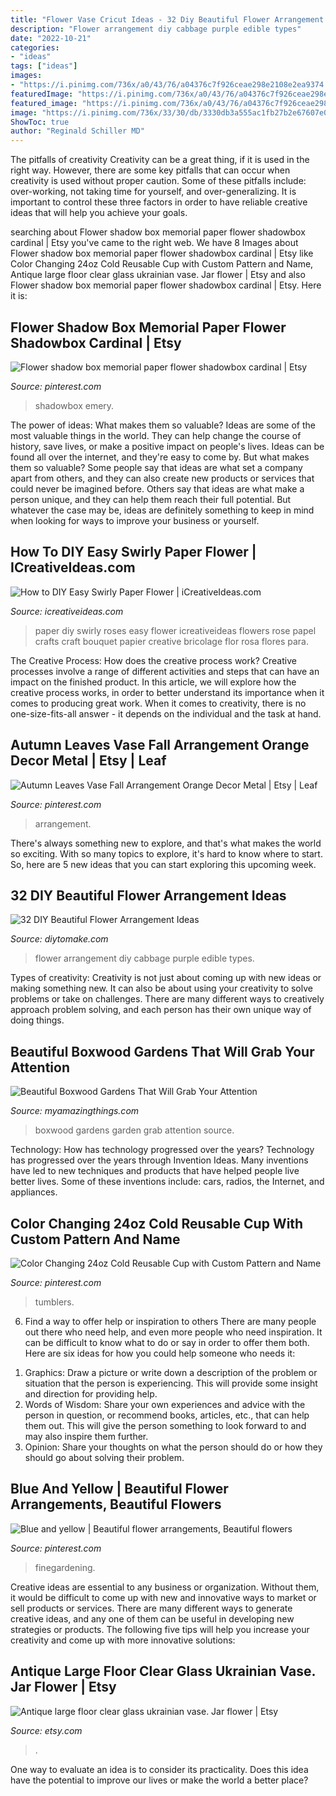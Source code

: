 ```yaml
---
title: "Flower Vase Cricut Ideas - 32 Diy Beautiful Flower Arrangement Ideas"
description: "Flower arrangement diy cabbage purple edible types"
date: "2022-10-21"
categories:
- "ideas"
tags: ["ideas"]
images:
- "https://i.pinimg.com/736x/a0/43/76/a04376c7f926ceae298e2108e2ea9374.jpg"
featuredImage: "https://i.pinimg.com/736x/a0/43/76/a04376c7f926ceae298e2108e2ea9374.jpg"
featured_image: "https://i.pinimg.com/736x/a0/43/76/a04376c7f926ceae298e2108e2ea9374.jpg"
image: "https://i.pinimg.com/736x/33/30/db/3330db3a555ac1fb27b2e67607e05c6e.jpg"
ShowToc: true
author: "Reginald Schiller MD"
---
```



The pitfalls of creativity
Creativity can be a great thing, if it is used in the right way. However, there are some key pitfalls that can occur when creativity is used without proper caution. Some of these pitfalls include: over-working, not taking time for yourself, and over-generalizing. It is important to control these three factors in order to have reliable creative ideas that will help you achieve your goals.

	

		
searching about Flower shadow box memorial paper flower shadowbox cardinal | Etsy you've came to the right web. We have 8 Images about Flower shadow box memorial paper flower shadowbox cardinal | Etsy like Color Changing 24oz Cold Reusable Cup with Custom Pattern and Name, Antique large floor clear glass ukrainian vase. Jar flower | Etsy and also Flower shadow box memorial paper flower shadowbox cardinal | Etsy. Here it is:
		
    
## Flower Shadow Box Memorial Paper Flower Shadowbox Cardinal | Etsy

<img loading=lazy src="https://i.pinimg.com/736x/33/30/db/3330db3a555ac1fb27b2e67607e05c6e.jpg" onerror="this.onerror=null;this.src='https://tse4.mm.bing.net/th?id=OIP.ykZsm3-698FxzCa2Jr0lPwHaJ3&amp;pid=15.1';" alt="Flower shadow box memorial paper flower shadowbox cardinal | Etsy">

_Source: pinterest.com_

>shadowbox emery. 

	

The power of ideas: What makes them so valuable?
Ideas are some of the most valuable things in the world. They can help change the course of history, save lives, or make a positive impact on people's lives. Ideas can be found all over the internet, and they're easy to come by. But what makes them so valuable? Some people say that ideas are what set a company apart from others, and they can also create new products or services that could never be imagined before. Others say that ideas are what make a person unique, and they can help them reach their full potential. But whatever the case may be, ideas are definitely something to keep in mind when looking for ways to improve your business or yourself.

    
## How To DIY Easy Swirly Paper Flower | ICreativeIdeas.com

<img loading=lazy src="http://www.icreativeideas.com/wp-content/uploads/2014/06/How-to-DIY-Beautiful-Swirly-Paper-Roses-thumb1.jpg?52c51d" onerror="this.onerror=null;this.src='https://tse2.mm.bing.net/th?id=OIP.fSlgVjLGiBXyIcfcrhgTjwHaHa&amp;pid=15.1';" alt="How to DIY Easy Swirly Paper Flower | iCreativeIdeas.com">

_Source: icreativeideas.com_

>paper diy swirly roses easy flower icreativeideas flowers rose papel crafts craft bouquet papier creative bricolage flor rosa flores para. 

	

The Creative Process: How does the creative process work?
Creative processes involve a range of different activities and steps that can have an impact on the finished product. In this article, we will explore how the creative process works, in order to better understand its importance when it comes to producing great work.
When it comes to creativity, there is no one-size-fits-all answer - it depends on the individual and the task at hand.

    
## Autumn Leaves Vase Fall Arrangement Orange Decor Metal | Etsy | Leaf

<img loading=lazy src="https://i.pinimg.com/736x/89/a4/fb/89a4fb93e1469ceaaeb2c0d40f62f314.jpg" onerror="this.onerror=null;this.src='https://tse2.mm.bing.net/th?id=OIP.xcYT3kH-KKD79BJNni2SwAHaKh&amp;pid=15.1';" alt="Autumn Leaves Vase Fall Arrangement Orange Decor Metal | Etsy | Leaf">

_Source: pinterest.com_

>arrangement. 

	

There's always something new to explore, and that's what makes the world so exciting. With so many topics to explore, it's hard to know where to start.  So, here are 5 new ideas that you can start exploring this upcoming week.

    
## 32 DIY Beautiful Flower Arrangement Ideas

<img loading=lazy src="https://www.diytomake.com/wp-content/uploads/2016/08/Cabbage-Flower-Arrangement.jpg" onerror="this.onerror=null;this.src='https://tse3.mm.bing.net/th?id=OIP.LptOKOTTObEiX7a-akXA4QHaKE&amp;pid=15.1';" alt="32 DIY Beautiful Flower Arrangement Ideas">

_Source: diytomake.com_

>flower arrangement diy cabbage purple edible types. 

	

Types of creativity:
Creativity is not just about coming up with new ideas or making something new. It can also be about using your creativity to solve problems or take on challenges. There are many different ways to creatively approach problem solving, and each person has their own unique way of doing things.

    
## Beautiful Boxwood Gardens That Will Grab Your Attention

<img loading=lazy src="https://myamazingthings.com/wp-content/uploads/2017/04/garden-2.jpg" onerror="this.onerror=null;this.src='https://tse4.mm.bing.net/th?id=OIP.xPH2WRd6ihfVvJ6LhPzK2wC7FN&amp;pid=15.1';" alt="Beautiful Boxwood Gardens That Will Grab Your Attention">

_Source: myamazingthings.com_

>boxwood gardens garden grab attention source. 

	

Technology: How has technology progressed over the years?
Technology has progressed over the years through Invention Ideas. Many inventions have led to new techniques and products that have helped people live better lives. Some of these inventions include: cars, radios, the Internet, and appliances.

    
## Color Changing 24oz Cold Reusable Cup With Custom Pattern And Name

<img loading=lazy src="https://i.pinimg.com/736x/e9/bc/20/e9bc20035531e54ae4f328cbe386ddc5.jpg" onerror="this.onerror=null;this.src='https://tse1.mm.bing.net/th?id=OIP.LkaOE7MVgnFPVdq2ngXiqQHaJ3&amp;pid=15.1';" alt="Color Changing 24oz Cold Reusable Cup with Custom Pattern and Name">

_Source: pinterest.com_

>tumblers. 

	

6) Find a way to offer help or inspiration to others
There are many people out there who need help, and even more people who need inspiration. It can be difficult to know what to do or say in order to offer them both. Here are six ideas for how you could help someone who needs it: 
1. Graphics: Draw a picture or write down a description of the problem or situation that the person is experiencing. This will provide some insight and direction for providing help. 
2. Words of Wisdom: Share your own experiences and advice with the person in question, or recommend books, articles, etc., that can help them out. This will give the person something to look forward to and may also inspire them further. 
3. Opinion: Share your thoughts on what the person should do or how they should go about solving their problem.

    
## Blue And Yellow | Beautiful Flower Arrangements, Beautiful Flowers

<img loading=lazy src="https://i.pinimg.com/736x/a0/43/76/a04376c7f926ceae298e2108e2ea9374.jpg" onerror="this.onerror=null;this.src='https://tse1.mm.bing.net/th?id=OIP.pV8FWwCLfXKrhkEvbtT5CQDNEw&amp;pid=15.1';" alt="Blue and yellow | Beautiful flower arrangements, Beautiful flowers">

_Source: pinterest.com_

>finegardening. 

	

Creative ideas are essential to any business or organization. Without them, it would be difficult to come up with new and innovative ways to market or sell products or services. There are many different ways to generate creative ideas, and any one of them can be useful in developing new strategies or products. The following five tips will help you increase your creativity and come up with more innovative solutions: 

    
## Antique Large Floor Clear Glass Ukrainian Vase. Jar Flower | Etsy

<img loading=lazy src="https://i.etsystatic.com/26176077/r/il/dc27a2/3028758788/il_1588xN.3028758788_8vq7.jpg" onerror="this.onerror=null;this.src='https://tse4.mm.bing.net/th?id=OIP.65BLsyBESS6dLESFHYyOwQHaFj&amp;pid=15.1';" alt="Antique large floor clear glass ukrainian vase. Jar flower | Etsy">

_Source: etsy.com_

>. 

	

One way to evaluate an idea is to consider its practicality. Does this idea have the potential to improve our lives or make the world a better place?

